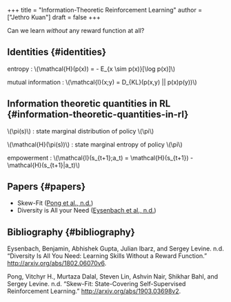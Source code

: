 +++
title = "Information-Theoretic Reinforcement Learning"
author = ["Jethro Kuan"]
draft = false
+++

Can we learn _without_ any reward function at all?

## Identities {#identities}

entropy
: \\(\mathcal{H}(p(x)) = - E\_{x \sim p(x)}[\log p(x)]\\)

mutual information
: \\(\mathcal{I}(x;y) = D\_{KL}(p(x,y) || p(x)p(y))\\)

## Information theoretic quantities in RL {#information-theoretic-quantities-in-rl}

\\(\pi(s)\\)
: state marginal distribution of policy \\(\pi\\)

\\(\mathcal{H}(\pi(s))\\)
: state marginal entropy of policy \\(\pi\\)

empowerment
: \\(\mathcal{I}(s\_{t+1};a_t) = \mathcal{H}(s\_{t+1}) - \mathcal{H}(s\_{t+1}|a_t)\\)

## Papers {#papers}

- Skew-Fit ([Pong et al., n.d.](#orgf6d21f3))
- Diversity is All your Need ([Eysenbach et al., n.d.](#orgb75109f))

## Bibliography {#bibliography}

<a id="orgb75109f"></a>Eysenbach, Benjamin, Abhishek Gupta, Julian Ibarz, and Sergey Levine. n.d. “Diversity Is All You Need: Learning Skills Without a Reward Function.” <http://arxiv.org/abs/1802.06070v6>.

<a id="orgf6d21f3"></a>Pong, Vitchyr H., Murtaza Dalal, Steven Lin, Ashvin Nair, Shikhar Bahl, and Sergey Levine. n.d. “Skew-Fit: State-Covering Self-Supervised Reinforcement Learning.” <http://arxiv.org/abs/1903.03698v2>.

